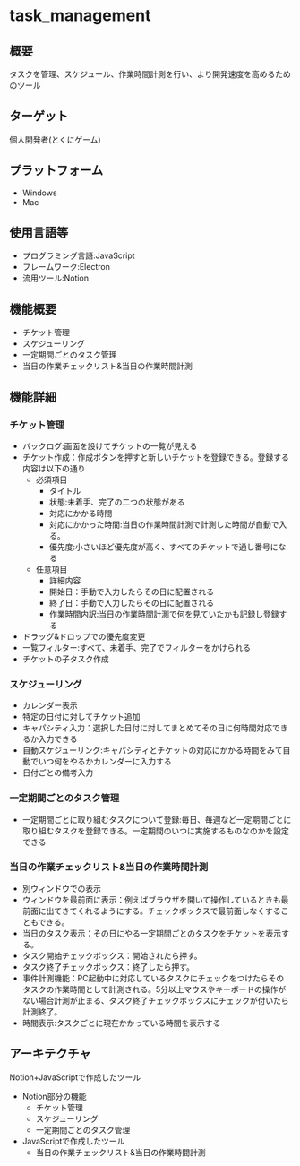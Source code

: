 # task_management
## 概要
タスクを管理、スケジュール、作業時間計測を行い、より開発速度を高めるためのツール

## ターゲット
個人開発者(とくにゲーム)

## プラットフォーム
- Windows
- Mac

## 使用言語等
- プログラミング言語:JavaScript
- フレームワーク:Electron
- 流用ツール:Notion

## 機能概要
- チケット管理
- スケジューリング
- 一定期間ごとのタスク管理
- 当日の作業チェックリスト&当日の作業時間計測

## 機能詳細
### チケット管理
- バックログ:画面を設けてチケットの一覧が見える
- チケット作成：作成ボタンを押すと新しいチケットを登録できる。登録する内容は以下の通り
    - 必須項目
        - タイトル
        - 状態:未着手、完了の二つの状態がある
        - 対応にかかる時間
        - 対応にかかった時間:当日の作業時間計測で計測した時間が自動で入る。
        - 優先度:小さいほど優先度が高く、すべてのチケットで通し番号になる
    - 任意項目
        - 詳細内容
        - 開始日：手動で入力したらその日に配置される
        - 終了日：手動で入力したらその日に配置される
        - 作業時間内訳:当日の作業時間計測で何を見ていたかも記録し登録する
- ドラッグ&ドロップでの優先度変更
- 一覧フィルター:すべて、未着手、完了でフィルターをかけられる
- チケットの子タスク作成
### スケジューリング
- カレンダー表示
- 特定の日付に対してチケット追加
- キャパシティ入力：選択した日付に対してまとめてその日に何時間対応できるか入力できる
- 自動スケジューリング:キャパシティとチケットの対応にかかる時間をみて自動でいつ何をやるかカレンダーに入力する
- 日付ごとの備考入力
### 一定期間ごとのタスク管理
- 一定期間ごとに取り組むタスクについて登録:毎日、毎週など一定期間ごとに取り組むタスクを登録できる。一定期間のいつに実施するものなのかを設定できる
### 当日の作業チェックリスト&当日の作業時間計測
- 別ウィンドウでの表示
- ウィンドウを最前面に表示：例えばブラウザを開いて操作しているときも最前面に出てきてくれるようにする。チェックボックスで最前面しなくすることもできる。
- 当日のタスク表示：その日にやる一定期間ごとのタスクをチケットを表示する。
- タスク開始チェックボックス：開始されたら押す。
- タスク終了チェックボックス：終了したら押す。
- 事件計測機能：PC起動中に対応しているタスクにチェックをつけたらそのタスクの作業時間として計測される。5分以上マウスやキーボードの操作がない場合計測が止まる、タスク終了チェックボックスにチェックが付いたら計測終了。
- 時間表示:タスクごとに現在かかっている時間を表示する

## アーキテクチャ
Notion+JavaScriptで作成したツール
- Notion部分の機能
    - チケット管理
    - スケジューリング
    - 一定期間ごとのタスク管理
- JavaScriptで作成したツール
    - 当日の作業チェックリスト&当日の作業時間計測